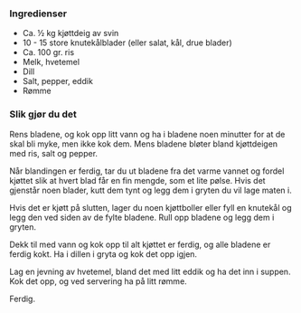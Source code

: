 
### Ingredienser
- Ca. ½ kg kjøttdeig av svin
- 10 - 15 store knutekålblader (eller salat, kål, drue blader)
- Ca. 100 gr. ris
- Melk, hvetemel
- Dill
- Salt, pepper, eddik
- Rømme

### Slik gjør du det
Rens bladene, og kok opp litt vann og ha i bladene noen minutter for at de skal bli myke, men ikke kok dem. Mens bladene bløter bland kjøttdeigen med ris, salt og pepper.

 Når blandingen er ferdig, tar du ut bladene fra det varme vannet og fordel kjøttet slik at hvert blad får en fin mengde, som et lite pølse. Hvis det gjenstår noen blader, kutt dem tynt og legg dem i gryten du vil lage maten i.

 Hvis det er kjøtt på slutten, lager du noen kjøttboller eller fyll en knutekål og legg den ved siden av de fylte bladene. Rull opp bladene og legg dem i gryten.

 Dekk til med vann og kok opp til alt kjøttet er ferdig, og alle bladene er ferdig kokt. Ha i dillen i gryta og kok det opp igjen.

 Lag en jevning av hvetemel, bland det med litt eddik og ha det inn i suppen. Kok det opp, og ved servering ha på litt rømme.

 Ferdig.  